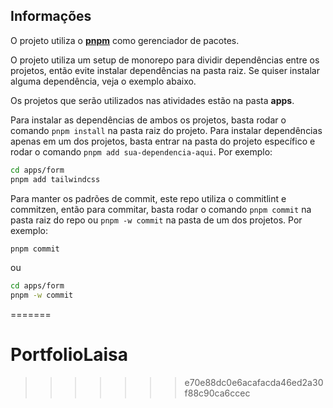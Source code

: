 


## Informações


O projeto utiliza o [**pnpm**](https://pnpm.io/) como gerenciador de pacotes.

O projeto utiliza um setup de monorepo para dividir dependências entre os projetos, então evite instalar dependências na pasta raiz. Se quiser instalar alguma dependência, veja o exemplo abaixo.

Os projetos que serão utilizados nas atividades estão na pasta **apps**.

Para instalar as dependências de ambos os projetos, basta rodar o comando `pnpm install` na pasta raiz do projeto. Para instalar dependências apenas em um dos projetos, basta entrar na pasta do projeto específico e rodar o comando `pnpm add sua-dependencia-aqui`. Por exemplo:

```bash
cd apps/form
pnpm add tailwindcss
```

Para manter os padrões de commit, este repo utiliza o commitlint e commitzen, então para commitar, basta rodar o comando `pnpm commit` na pasta raiz do repo ou `pnpm -w commit` na pasta de um dos projetos. Por exemplo:

```bash
pnpm commit
```

ou

```bash
cd apps/form
pnpm -w commit
```


=======
# PortfolioLaisa
>>>>>>> e70e88dc0e6acafacda46ed2a30f88c90ca6ccec
